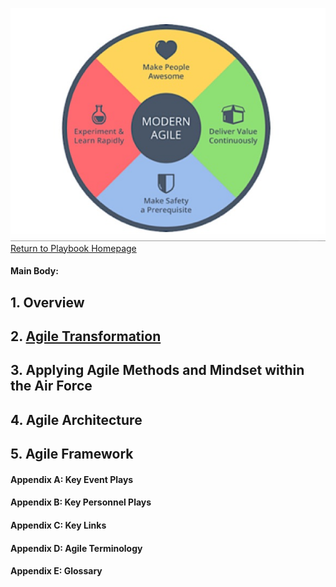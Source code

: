 ![Agile Image](AgileImage.jpg)
[Return to Playbook Homepage](https://wwalski.github.io/Playbook-Homepage/)

#### Main Body:  

## 1. Overview
## 2. [Agile Transformation](https://wwalski.github.io/agile-playbook/)
## 3. Applying Agile Methods and Mindset within the Air Force
## 4. Agile Architecture
## 5. Agile Framework
  
#### Appendix A: Key Event Plays  
#### Appendix B: Key Personnel Plays  
#### Appendix C: Key Links  
#### Appendix D: Agile Terminology  
#### Appendix E: Glossary  
